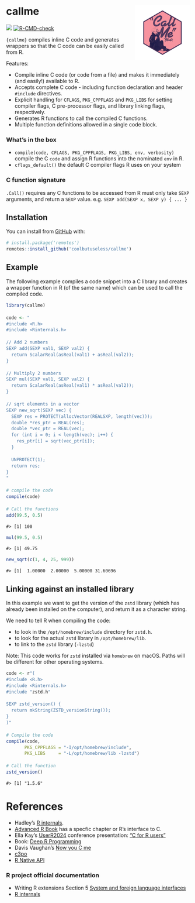 

<!-- README.md is generated from README.Rmd. Please edit that file -->

# callme <img src="man/figures/logo.png" align="right" width="30%" />

<!-- badges: start -->

![](https://img.shields.io/badge/cool-useless-green.svg)
[![R-CMD-check](https://github.com/coolbutuseless/callme/actions/workflows/R-CMD-check.yaml/badge.svg)](https://github.com/coolbutuseless/callme/actions/workflows/R-CMD-check.yaml)
<!-- badges: end -->

`{callme}` compiles inline C code and generates wrappers so that the C
code can be easily called from R.

Features:

- Compile inline C code (or code from a file) and makes it immediately
  (and easily!) available to R.
- Accepts complete C code - including function declaration and header
  `#include` directives.
- Explicit handling for `CFLAGS`, `PKG_CPPFLAGS` and `PKG_LIBS` for
  setting compiler flags, C pre-processor flags, and library linking
  flags, respectively.
- Generates R functions to call the compiled C functions.
- Multiple function definitions allowed in a single code block.

### What’s in the box

- `compile(code, CFLAGS, PKG_CPPFLAGS, PKG_LIBS, env, verbosity)`
  compile the C `code` and assign R functions into the nominated `env`
  in R.
- `cflags_default()` the default C compiler flags R uses on your system

### C function signature

`.Call()` requires any C functions to be accessed from R must only take
`SEXP` arguments, and return a `SEXP` value.
e.g. `SEXP add(SEXP x, SEXP y) { ... }`

## Installation

You can install from [GitHub](https://github.com/coolbutuseless/callme)
with:

``` r
# install.package('remotes')
remotes::install_github('coolbutuseless/callme')
```

## Example

The following example compiles a code snippet into a C library and
creates a wrapper function in R (of the same name) which can be used to
call the compiled code.

``` r
library(callme)

code <- "
#include <R.h>
#include <Rinternals.h>

// Add 2 numbers
SEXP add(SEXP val1, SEXP val2) {
  return ScalarReal(asReal(val1) + asReal(val2));
}

// Multiply 2 numbers
SEXP mul(SEXP val1, SEXP val2) {
  return ScalarReal(asReal(val1) * asReal(val2));
}

// sqrt elements in a vector
SEXP new_sqrt(SEXP vec) {
  SEXP res = PROTECT(allocVector(REALSXP, length(vec)));
  double *res_ptr = REAL(res);
  double *vec_ptr = REAL(vec);
  for (int i = 0; i < length(vec); i++) {
    res_ptr[i] = sqrt(vec_ptr[i]);
  }
  
  UNPROTECT(1);
  return res;
}
"

# compile the code
compile(code)

# Call the functions
add(99.5, 0.5)
```

    #> [1] 100

``` r
mul(99.5, 0.5)
```

    #> [1] 49.75

``` r
new_sqrt(c(1, 4, 25, 999))
```

    #> [1]  1.00000  2.00000  5.00000 31.60696

## Linking against an installed library

In this example we want to get the version of the `zstd` library (which
has already been installed on the computer), and return it as a
character string.

We need to tell R when compiling the code:

- to look in the `/opt/homebrew/include` directory for `zstd.h`.
- to look for the actual `zstd` library in `/opt/homebrew/lib`.
- to link to the `zstd` library (`-lzstd`)

Note: This code works for `zstd` installed via `homebrew` on macOS.
Paths will be different for other operating systems.

``` r
code <- r"(
#include <R.h>
#include <Rinternals.h>
#include "zstd.h"
  
SEXP zstd_version() {
  return mkString(ZSTD_versionString());
}
)"

# Compile the code 
compile(code, 
       PKG_CPPFLAGS = "-I/opt/homebrew/include", 
       PKG_LIBS     = "-L/opt/homebrew/lib -lzstd")

# Call the function
zstd_version()
```

    #> [1] "1.5.6"

# References

- Hadley’s [R internals](https://github.com/hadley/r-internals).
- [Advanced R Book](http://adv-r.had.co.nz/C-interface.html) has a
  specfic chapter or R’s interface to C.
- Ella Kay’s
  [UserR2024](https://userconf2024.sched.com/event/1c8zS/c-for-r-users-ella-kaye-university-of-warwick)
  conference presentation: [“C for R
  users”](https://static.sched.com/hosted_files/userconf2024/84/c-for-r-users.pdf)
- Book: [Deep R
  Programming](https://deepr.gagolewski.com/chapter/310-compiled.html)
- Davis Vaughan’s [Now you C
  me](https://blog.davisvaughan.com/posts/2019-03-02-now-you-c-me/)
- [c3po](https://github.com/ramiromagno/c3po)
- [R Native API](https://github.com/HenrikBengtsson/RNativeAPI)

### R project official documentation

- Writing R extensions Section 5 [System and foreign language
  interfaces](https://cran.r-project.org/doc/manuals/R-exts.html#System-and-foreign-language-interfaces)
- [R
  internals](https://cran.stat.auckland.ac.nz/doc/manuals/r-devel/R-ints.html)

